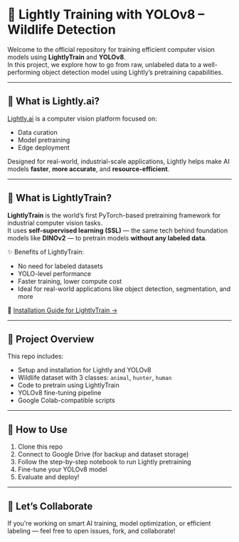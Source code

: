# 🔦 Lightly Training with YOLOv8 – Wildlife Detection

Welcome to the official repository for training efficient computer vision models using **LightlyTrain** and **YOLOv8**.  
In this project, we explore how to go from raw, unlabeled data to a well-performing object detection model using Lightly’s pretraining capabilities.

---

## 🧠 What is Lightly.ai?

[Lightly.ai](https://www.lightly.ai) is a computer vision platform focused on:

- Data curation  
- Model pretraining  
- Edge deployment  

Designed for real-world, industrial-scale applications, Lightly helps make AI models **faster**, **more accurate**, and **resource-efficient**.

---

## 🚀 What is LightlyTrain?

**LightlyTrain** is the world’s first PyTorch-based pretraining framework for industrial computer vision tasks.  
It uses **self-supervised learning (SSL)** — the same tech behind foundation models like **DINOv2** — to pretrain models **without any labeled data**.

✨ Benefits of LightlyTrain:
- No need for labeled datasets  
- YOLO-level performance  
- Faster training, lower compute cost  
- Ideal for real-world applications like object detection, segmentation, and more

📖 [Installation Guide for LightlyTrain →](https://docs.lightly.ai/train/stable/installation.html)

---

## 📁 Project Overview

This repo includes:
- Setup and installation for Lightly and YOLOv8  
- Wildlife dataset with 3 classes: `animal`, `hunter`, `human`  
- Code to pretrain using LightlyTrain  
- YOLOv8 fine-tuning pipeline  
- Google Colab-compatible scripts  

---

## 📌 How to Use

1. Clone this repo  
2. Connect to Google Drive (for backup and dataset storage)  
3. Follow the step-by-step notebook to run Lightly pretraining  
4. Fine-tune your YOLOv8 model  
5. Evaluate and deploy!

---

## 🤝 Let’s Collaborate

If you're working on smart AI training, model optimization, or efficient labeling — feel free to open issues, fork, and collaborate!
